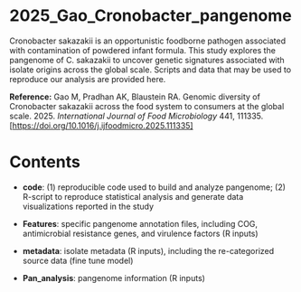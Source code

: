 # 2025_Gao_Cronobacter_pangenome

Cronobacter sakazakii is an opportunistic foodborne pathogen associated with contamination of powdered infant formula. This study explores the pangenome of C. sakazakii to uncover genetic signatures associated with isolate origins across the global scale. Scripts and data that may be used to reproduce our analysis are provided here.

**Reference:** Gao M, Pradhan AK, Blaustein RA. Genomic diversity of Cronobacter sakazakii across the food system to consumers at the global scale. 2025. _International Journal of Food Microbiology_ 441, 111335. [https://doi.org/10.1016/j.ijfoodmicro.2025.111335]

# Contents

* **code**: (1) reproducible code used to build and analyze pangenome; (2) R-script to reproduce statistical analysis and generate data visualizations reported in the study

* **Features**: specific pangenome annotation files, including COG, antimicrobial resistance genes, and virulence factors (R inputs)

* **metadata**: isolate metadata (R inputs), including the re-categorized source data (fine tune model)

* **Pan_analysis**: pangenome information (R inputs)
